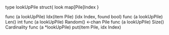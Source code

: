 type lookUpPile struct{ look map[Pile]Index }

func (a lookUpPile) Idx(item Pile) (idx Index, found bool)
func (a lookUpPile) Len() int
func (a lookUpPile) Random() <-chan Pile
func (a lookUpPile) Size() Cardinality
func (a *lookUpPile) put(item Pile, idx Index)
